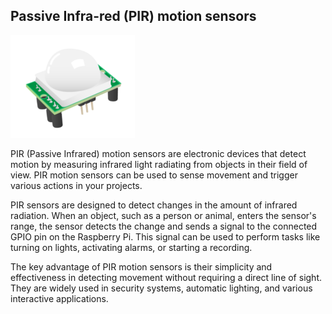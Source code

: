## Passive Infra-red (PIR) motion sensors 

![Illustration of a PIR (Passive Infrared) sensor module with a white dome on a green circuit board, showing three pins underneath.](images/pir_module.png)

PIR (Passive Infrared) motion sensors are electronic devices that detect motion by measuring infrared light radiating from objects in their field of view. PIR motion sensors can be used to sense movement and trigger various actions in your projects.

PIR sensors are designed to detect changes in the amount of infrared radiation. When an object, such as a person or animal, enters the sensor's range, the sensor detects the change and sends a signal to the connected GPIO pin on the Raspberry Pi. This signal can be used to perform tasks like turning on lights, activating alarms, or starting a recording.

The key advantage of PIR motion sensors is their simplicity and effectiveness in detecting movement without requiring a direct line of sight. They are widely used in security systems, automatic lighting, and various interactive applications.